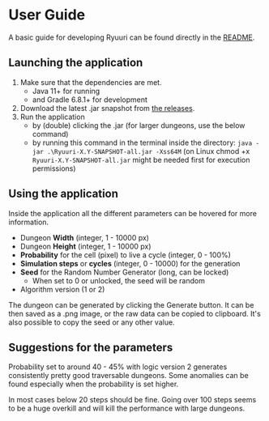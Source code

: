 # User Guide

A basic guide for developing Ryuuri can be found directly in the [README](../README.md).

## Launching the application

1. Make sure that the dependencies are met.
   - Java 11+ for running
   - and Gradle 6.8.1+ for development
2. Download the latest .jar snapshot from [the releases](https://github.com/Luukuton/Ryuuri-tiralab2021/releases).
3. Run the application
   - by (double) clicking the .jar (for larger dungeons, use the below command)
   - by running this command in the terminal inside the directory: `java -jar .\Ryuuri-X.Y-SNAPSHOT-all.jar -Xss64M` (on Linux chmod +x `Ryuuri-X.Y-SNAPSHOT-all.jar` might be needed first for execution permissions)

## Using the application

Inside the application all the different parameters can be hovered for more information.

- Dungeon **Width** (integer, 1 - 10000 px)
- Dungeon **Height** (integer, 1 - 10000 px)
- **Probability** for the cell (pixel) to live a cycle (integer, 0 - 100%)
- **Simulation steps** or **cycles** (integer, 0 - 10000) for the generation
- **Seed** for the Random Number Generator (long, can be locked)
  - When set to 0 or unlocked, the seed will be random
- Algorithm version (1 or 2)

The dungeon can be generated by clicking the Generate button. 
It can be then saved as a .png image, or the raw data can be copied to clipboard. It's also possible to copy the seed or any other value.

## Suggestions for the parameters

Probability set to around 40 - 45% with logic version 2 generates consistently pretty good traversable dungeons. 
Some anomalies can be found especially when the probability is set higher.

In most cases below 20 steps should be fine. Going over 100 steps seems to be a huge overkill and will kill the performance with large dungeons.

